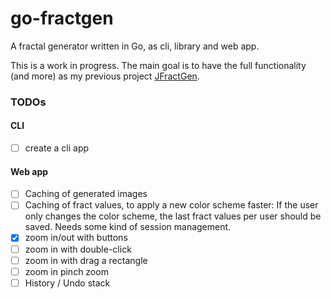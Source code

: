 # go-fractgen

A fractal generator written in Go, as cli, library and web app.

This is a work in progress. The main goal is to have the full functionality (and more) as my previous
project [JFractGen](https://github.com/bylexus/JFractGen).


### TODOs

#### CLI

- [ ] create a cli app

#### Web app

- [ ] Caching of generated images
- [ ] Caching of fract values, to apply a new color scheme faster:
      If the user only changes the color scheme, the last fract values per user
	  should be saved. Needs some kind of session management.
- [x] zoom in/out with buttons
- [ ] zoom in with double-click
- [ ] zoom in with drag a rectangle
- [ ] zoom in pinch zoom
- [ ] History / Undo stack
